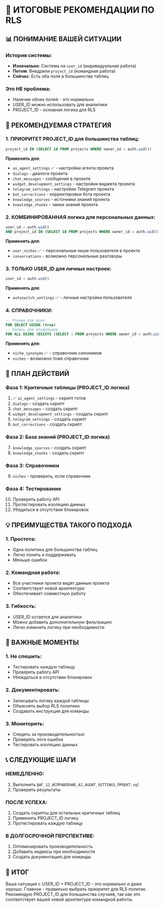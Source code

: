 # 🎯 ИТОГОВЫЕ РЕКОМЕНДАЦИИ ПО RLS

## 📊 ПОНИМАНИЕ ВАШЕЙ СИТУАЦИИ

### История системы:
- **Изначально**: Система на `user_id` (индивидуальная работа)
- **Потом**: Внедрили `project_id` (командная работа)
- **Сейчас**: Есть оба поля в большинстве таблиц

### Это НЕ проблема:
- Наличие обоих полей - это нормально
- USER_ID можно использовать для аналитики
- PROJECT_ID - основная логика для RLS

## 🎯 РЕКОМЕНДУЕМАЯ СТРАТЕГИЯ

### 1. ПРИОРИТЕТ PROJECT_ID для большинства таблиц:
```sql
project_id IN (SELECT id FROM projects WHERE owner_id = auth.uid())
```

**Применять для:**
- `ai_agent_settings` ✅ - настройки агента проекта
- `dialogs` - диалоги проекта
- `chat_messages` - сообщения в проекте
- `widget_development_settings` - настройки виджета проекта
- `telegram_settings` - настройки Telegram проекта
- `bot_corrections` - корректировки бота проекта
- `knowledge_sources` - источники знаний проекта
- `knowledge_chunks` - чанки знаний проекта

### 2. КОМБИНИРОВАННАЯ логика для персональных данных:
```sql
user_id = auth.uid() 
AND project_id IN (SELECT id FROM projects WHERE owner_id = auth.uid())
```

**Применять для:**
- `user_niches` ✅ - персональные ниши пользователя в проекте
- `conversations` - возможно персональные разговоры

### 3. ТОЛЬКО USER_ID для личных настроек:
```sql
user_id = auth.uid()
```

**Применять для:**
- `autoswitch_settings` ✅ - личные настройки пользователя

### 4. СПРАВОЧНИКИ:
```sql
-- Чтение для всех
FOR SELECT USING (true)
-- Запись для владельцев
FOR ALL USING (EXISTS (SELECT 1 FROM projects WHERE owner_id = auth.uid()))
```

**Применять для:**
- `niche_synonyms` ✅ - справочник синонимов
- `niches` - возможно тоже справочник

## 🚀 ПЛАН ДЕЙСТВИЙ

### Фаза 1: Критичные таблицы (PROJECT_ID логика)
1. ✅ `ai_agent_settings` - скрипт готов
2. `dialogs` - создать скрипт
3. `chat_messages` - создать скрипт
4. `widget_development_settings` - создать скрипт
5. `telegram_settings` - создать скрипт
6. `bot_corrections` - создать скрипт

### Фаза 2: База знаний (PROJECT_ID логика)
7. `knowledge_sources` - создать скрипт
8. `knowledge_chunks` - создать скрипт

### Фаза 3: Справочники
9. `niches` - проверить, если справочник

### Фаза 4: Тестирование
10. Проверить работу API
11. Протестировать изоляцию данных
12. Убедиться в отсутствии блокировок

## 💡 ПРЕИМУЩЕСТВА ТАКОГО ПОДХОДА

### 1. Простота:
- Одна политика для большинства таблиц
- Легко понять и поддерживать
- Меньше ошибок

### 2. Командная работа:
- Все участники проекта видят данные проекта
- Соответствует новой архитектуре
- Обеспечивает совместную работу

### 3. Гибкость:
- USER_ID остается для аналитики
- Можно добавить дополнительную фильтрацию
- Легко изменить логику при необходимости

## 🚨 ВАЖНЫЕ МОМЕНТЫ

### 1. Не спешить:
- Тестировать каждую таблицу
- Проверять работу API
- Убеждаться в отсутствии блокировок

### 2. Документировать:
- Записывать логику каждой таблицы
- Объяснять выбор RLS политики
- Создавать инструкции для команды

### 3. Мониторить:
- Следить за производительностью
- Проверять логи ошибок
- Тестировать изоляцию данных

## 📞 СЛЕДУЮЩИЕ ШАГИ

### НЕМЕДЛЕННО:
1. Выполнить `ШАГ_12_ИСПРАВЛЕНИЕ_AI_AGENT_SETTINGS_ПРОЕКТ.sql`
2. Проверить результаты

### ПОСЛЕ УСПЕХА:
1. Создать скрипты для остальных критичных таблиц
2. Применить PROJECT_ID логику
3. Протестировать каждую таблицу

### В ДОЛГОСРОЧНОЙ ПЕРСПЕКТИВЕ:
1. Оптимизировать производительность
2. Добавить индексы при необходимости
3. Создать документацию для команды

## 🎯 ИТОГ

Ваша ситуация с USER_ID + PROJECT_ID - это нормально и даже хорошо. Главное - правильно выбрать приоритет для RLS политик. Рекомендую PROJECT_ID для большинства случаев, так как это соответствует вашей новой архитектуре командной работы.
